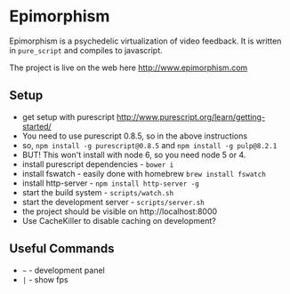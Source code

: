 # Epimorphism

Epimorphism is a psychedelic virtualization of video feedback.  It is written in `pure_script` and compiles to javascript.

The project is live on the web here http://www.epimorphism.com

## Setup

- get setup with purescript http://www.purescript.org/learn/getting-started/
-  You need to use purescript 0.8.5, so in the above instructions
-  so,  `npm install -g purescript@0.8.5` and `npm install -g pulp@8.2.1`
-  BUT!  This won't install with node 6, so you need node 5 or 4.
- install purescript dependencies - `bower i`
- install fswatch - easily done with homebrew `brew install fswatch`
- install http-server - `npm install http-server -g`
- start the build system - `scripts/watch.sh`
- start the development server - `scripts/server.sh`
- the project should be visible on http://localhost:8000
- Use CacheKiller to disable caching on development?

## Useful Commands
 - `~` - development panel
 - `|` - show fps
